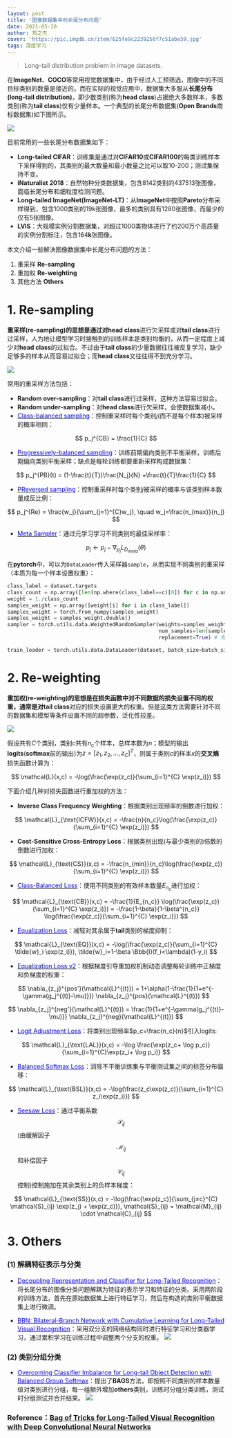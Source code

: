 ```yaml
---
layout: post
title: '图像数据集中的长尾分布问题'
date: 2021-05-20
author: 郑之杰
cover: 'https://pic.imgdb.cn/item/625fe9c2239250f7c51abe59.jpg'
tags: 深度学习
---
```


> Long-tail distribution problem in image datasets.


在**ImageNet**、**COCO**等常用视觉数据集中，由于经过人工预筛选，图像中的不同目标类别的数量是接近的。而在实际的视觉应用中，数据集大多服从**长尾分布(long-tail distribution)**，即少数类别(称为**head class**)占据绝大多数样本，多数类别(称为**tail class**)仅有少量样本。一个典型的长尾分布数据集(**Open Brands**商标数据集)如下图所示。

![](https://pic.imgdb.cn/item/60a4730d6ae4f77d353fd1fe.jpg)

目前常用的一些长尾分布数据集如下：
- **Long-tailed CIFAR**：训练集是通过对**CIFAR10**或**CIFAR100**的每类训练样本下采样得到的，其类别的最大数量和最小数量之比可以取$10$-$200$；测试集保持不变。
- **iNaturalist 2018**：自然物种分类数据集，包含$8142$类别的$437513$张图像，面临长尾分布和细粒度检测问题。
- **Long-tailed ImageNet(ImageNet-LT)**：从**ImageNet**中按照**Pareto**分布采样得到，包含$1000$类别的$19k$张图像，最多的类别具有$1280$张图像，而最少的仅有$5$张图像。
- **LVIS**：大规模实例分割数据集，对超过$1000$类物体进行了约$200$万个高质量的实例分割标注，包含$164$**k**张图像。

本文介绍一些解决图像数据集中长尾分布问题的方法：
1. 重采样 **Re-sampling**
2. 重加权 **Re-weighting**
3. 其他方法 **Others**



# 1. Re-sampling
**重采样(re-sampling)**的思想是通过对**head class**进行欠采样或对**tail class**进行过采样，人为地让模型学习时接触到的训练样本是类别均衡的，从而一定程度上减少对**head class**的过拟合。不过由于**tail class**的少量数据往往被反复学习，缺少足够多的样本从而容易过拟合；而**head class**又往往得不到充分学习。

![](https://pic.imgdb.cn/item/60a4da286ae4f77d35753c60.jpg)

常用的重采样方法包括：
- **Random over-sampling**：对**tail class**进行过采样，这种方法容易过拟合。
- **Random under-sampling**：对**head class**进行欠采样，会使数据集减小。
- [<font color=Blue>Class-balanced sampling</font>](https://0809zheng.github.io/2021/01/17/decouple.html)：控制重采样时每个类别$j$(而不是每个样本)被采样的概率相同：

$$ p_j^{CB} = \frac{1}{C} $$

- [<font color=Blue>Progressively-balanced sampling</font>](https://0809zheng.github.io/2021/01/17/decouple.html)：训练前期偏向类别不平衡采样，训练后期偏向类别平衡采样；缺点是每轮训练都要重新采样构成数据集：

$$ p_j^{PB}(t) = (1-\frac{t}{T})\frac{N_j}{N} +\frac{t}{T}\frac{1}{C} $$

- [<font color=Blue>PReversed sampling</font>](https://0809zheng.github.io/2021/07/19/bbn.html)：控制重采样时每个类别$j$被采样的概率与该类别样本数量成反比例：

$$ p_j^{Re} = \frac{w_j}{\sum_{j=1}^{C}w_j}, \quad w_j=\frac{n_{max}}{n_j} $$

- [<font color=Blue>Meta Sampler</font>](https://0809zheng.github.io/2021/01/21/metasoftmax.html)：通过元学习学习不同类别的最佳采样率：

$$ p_j \gets p_j - \nabla_{p_j}L_{D_{meta}}(\theta) $$


在**pytorch**中，可以为`DataLoader`传入采样器`sample`，从而实现不同类别的重采样（本质为每一个样本设置权重）：
```python
class_label = dataset.targets
class_count = np.array([len(np.where(class_label==c)[0]) for c in np.unique(class_label)])
weight = 1./class_count
samples_weight = np.array([weight[i] for i in class_label])
samples_weight = torch.from_numpy(samples_weight)
samples_weight = samples_weight.double()
sampler = torch.utils.data.WeightedRandomSampler(weights=samples_weight,
                                                 num_samples=len(samples_weight),
                                                 replacement=True) # 有放回采样

train_loader = torch.utils.data.DataLoader(dataset, batch_size=batch_size, sampler=sampler)
```



# 2. Re-weighting
**重加权(re-weighting)**的思想是在损失函数中对不同数据的损失设置不同的权重，通常是对**tail class**对应的损失设置更大的权重。但是这类方法需要针对不同的数据集和模型等条件设置不同的超参数，泛化性较差。

![](https://pic.imgdb.cn/item/60a4da0d6ae4f77d3574999b.jpg)

假设共有$C$个类别，类别$c$共有$n_c$个样本，总样本数为$n$；模型的输出**logits**(**softmax**前的输出)为$z=[z_1,z_2,...,z_C]^T$，则属于类别$c$的样本$x$的**交叉熵**损失函数计算为：

$$ \mathcal{L}(x,c) = -\log(\frac{\exp(z_c)}{\sum_{i=1}^{C} \exp(z_i)}) $$

下面介绍几种对损失函数进行重加权的方法：
- **Inverse Class Frequency Weighting**：根据类别出现频率的倒数进行加权：

$$ \mathcal{L}_{\text{ICFW}}(x,c) = -\frac{n}{n_c}\log(\frac{\exp(z_c)}{\sum_{i=1}^{C} \exp(z_i)}) $$

- **Cost-Sensitive Cross-Entropy Loss**：根据类别出现(与最少类别的)倍数的倒数进行加权：

$$ \mathcal{L}_{\text{CS}}(x,c) = -\frac{n_{min}}{n_c}\log(\frac{\exp(z_c)}{\sum_{i=1}^{C} \exp(z_i)}) $$

- [<font color=Blue>Class-Balanced Loss</font>](https://0809zheng.github.io/2021/01/18/classbalanced.html)：使用不同类别的有效样本数量$E_{n_c}$进行加权：

$$ \mathcal{L}_{\text{CB}}(x,c) = -\frac{1}{E_{n_c}} \log(\frac{\exp(z_c)}{\sum_{i=1}^{C} \exp(z_i)}) = -\frac{1-\beta}{1-\beta^{n_c}} \log(\frac{\exp(z_c)}{\sum_{i=1}^{C} \exp(z_i)}) $$

- [<font color=Blue>Equalization Loss</font>](https://0809zheng.github.io/2021/01/19/equalization.html)：减轻对其余属于**tail**类别的梯度抑制：

$$ \mathcal{L}_{\text{EQ}}(x,c) = -\log(\frac{\exp(z_c)}{\sum_{i=1}^{C} \tilde{w}_i \exp(z_i)}),  \tilde{w}_i=1-\beta \Bbb{I}(f_i<\lambda)(1-y_i) $$

- [<font color=Blue>Equalization Loss v2</font>](https://0809zheng.github.io/2021/07/14/eqlossv2.html)：根据梯度引导重加权机制动态调整每轮训练中正梯度和负梯度的权重：

$$ \nabla_{z_j}^{pos'}(\mathcal{L}^{(t)}) = 1+\alpha(1-\frac{1}{1+e^{-\gamma(g_j^{(t)}-\mu)}}) \nabla_{z_j}^{pos}(\mathcal{L}^{(t)}) $$

$$ \nabla_{z_j}^{neg'}(\mathcal{L}^{(t)}) = \frac{1}{1+e^{-\gamma(g_j^{(t)}-\mu)}} \nabla_{z_j}^{neg}(\mathcal{L}^{(t)}) $$

- [<font color=Blue>Logit Adjustment Loss</font>](https://0809zheng.github.io/2021/01/05/logitadjust.html)：将类别出现频率$p_c=\frac{n_c}{n}$引入logits:

$$ \mathcal{L}_{\text{LAL}}(x,c) =  -\log  \frac{\exp(z_c+ \log p_c)}{\sum_{i=1}^{C}\exp(z_i+ \log p_i)}  $$

- [<font color=Blue>Balanced Softmax Loss</font>](https://0809zheng.github.io/2021/01/21/metasoftmax.html)：消除不平衡训练集与平衡测试集之间的标签分布偏移：

$$ \mathcal{L}_{\text{BSL}}(x,c) = -\log(\frac{z_c\exp(z_c)}{\sum_{i=1}^{C} z_i\exp(z_i)}) $$

- [<font color=Blue>Seesaw Loss</font>](https://0809zheng.github.io/2021/01/20/seesaw.html)：通过平衡系数$$\mathcal{S}_{ij}$$(由缓解因子$$\mathcal{M}_{ij}$$和补偿因子$$\mathcal{C}_{ij}$$控制)控制施加在其余类别上的负样本梯度：

$$ \mathcal{L}_{\text{SS}}(x,c) = -\log(\frac{\exp(z_c)}{\sum_{j≠c}^{C} \mathcal{S}_{ij} \exp(z_j) + \exp(z_c)}), \mathcal{S}_{ij} = \mathcal{M}_{ij} \cdot \mathcal{C}_{ij} $$


# 3. Others

### (1) 解耦特征表示与分类

- [<font color=Blue>Decoupling Representation and Classifier for Long-Tailed Recognition</font>](https://0809zheng.github.io/2021/01/17/decouple.html)：将长尾分布的图像分类问题解耦为特征的表示学习和特征的分类。采用两阶段的训练方法，首先在原始数据集上进行特征学习，然后在构造的类别平衡数据集上进行微调。

- [<font color=Blue>BBN: Bilateral-Branch Network with Cumulative Learning for Long-Tailed Visual Recognition</font>](https://0809zheng.github.io/2021/07/19/bbn.html)：采用双分支的网络结构同时进行特征学习和分类器学习，通过累积学习在训练过程中调整两个分支的权重。
![](https://pic.imgdb.cn/item/60f50e0e5132923bf86d95e7.jpg)

### (2) 类别分组分类

- [<font color=Blue>Overcoming Classifier Imbalance for Long-tail Object Detection with Balanced Group Softmax</font>](https://0809zheng.github.io/2021/06/14/groupsoftmax.html)：提出了**BAGS**方法，即按照不同类别的样本数量级对类别进行分组，每一组额外增加**others**类别，训练时分组分类训练，测试时分组测试并合并结果。
![](https://pic.imgdb.cn/item/60f52e7a5132923bf8751d07.jpg)




### Reference：[Bag of Tricks for Long-Tailed Visual Recognition with Deep Convolutional Neural Networks](http://www.lamda.nju.edu.cn/zhangys/papers/AAAI_tricks.pdf)
